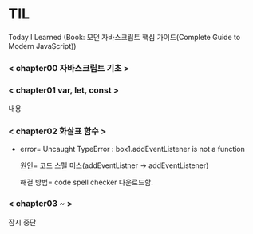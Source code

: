 # TIL
Today I Learned (Book: 모던 자바스크립트 핵심 가이드(Complete Guide to Modern JavaScript))

<h3>< chapter00 자바스크립트 기초 ></h3>  






<h3>< chapter01 var, let, const ></h3>


내용




<h3>< chapter02 화살표 함수 ></h3>


* error= Uncaught TypeError : box1.addEventListener is not a function

  원인= 코드 스펠 미스(addEventListner -> addEventListener)

  해결 방법= code spell checker 다운로드함.


<h3>< chapter03 ~  ></h3>
잠시 중단 
